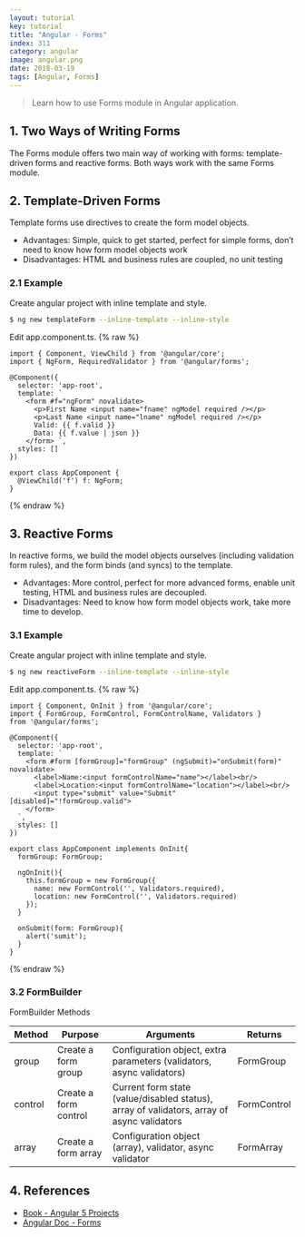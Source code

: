 ```yaml
---
layout: tutorial
key: tutorial
title: "Angular - Forms"
index: 311
category: angular
image: angular.png
date: 2018-03-19
tags: [Angular, Forms]
---
```


> Learn how to use Forms module in Angular application.

## 1. Two Ways of Writing Forms
The Forms module offers two main way of working with forms: template-driven forms and reactive forms. Both ways work with the same Forms module.

## 2. Template-Driven Forms
Template forms use directives to create the form model objects.
* Advantages: Simple, quick to get started, perfect for simple forms, don’t need to know how form model objects work
* Disadvantages: HTML and business rules are coupled, no unit testing

### 2.1 Example
Create angular project with inline template and style.
```sh
$ ng new templateForm --inline-template --inline-style
```
Edit app.component.ts.
{% raw %}
```raw
import { Component, ViewChild } from '@angular/core';
import { NgForm, RequiredValidator } from '@angular/forms';

@Component({
  selector: 'app-root',
  template: `
    <form #f="ngForm" novalidate>
      <p>First Name <input name="fname" ngModel required /></p>
      <p>Last Name <input name="lname" ngModel required /></p>
      Valid: {{ f.valid }}
      Data: {{ f.value | json }}
    </form> `,
  styles: []
})

export class AppComponent {
  @ViewChild('f') f: NgForm;
}
```
{% endraw %}

## 3. Reactive Forms
In reactive forms, we build the model objects ourselves (including validation form rules), and the form binds (and syncs) to the template.
* Advantages: More control, perfect for more advanced forms, enable unit testing, HTML and business rules are decoupled.
* Disadvantages: Need to know how form model objects work, take more time to develop.

### 3.1 Example
Create angular project with inline template and style.
```sh
$ ng new reactiveForm --inline-template --inline-style
```
Edit app.component.ts.
{% raw %}
```raw
import { Component, OnInit } from '@angular/core';
import { FormGroup, FormControl, FormControlName, Validators }
from '@angular/forms';

@Component({
  selector: 'app-root',
  template: `
    <form #form [formGroup]="formGroup" (ngSubmit)="onSubmit(form)" novalidate>
      <label>Name:<input formControlName="name"></label><br/>
      <label>Location:<input formControlName="location"></label><br/>
      <input type="submit" value="Submit" [disabled]="!formGroup.valid">
    </form>
  `,
  styles: []
})

export class AppComponent implements OnInit{
  formGroup: FormGroup;

  ngOnInit(){
    this.formGroup = new FormGroup({
      name: new FormControl('', Validators.required),
      location: new FormControl('', Validators.required)
    });
  }

  onSubmit(form: FormGroup){
    alert('sumit');
  }
}
```
{% endraw %}

### 3.2 FormBuilder
FormBuilder Methods

 Method    | Purpose               | Arguments  | Returns
-----------|-----------------------|------------|--------------------------------------------------------
group      | Create a form group   | Configuration object, extra parameters (validators, async validators) | FormGroup
control    | Create a form control | Current form state (value/disabled status), array of validators, array of async validators | FormControl
array      | Create a form array   | Configuration object (array), validator, async validator | FormArray

## 4. References
* [Book - Angular 5 Projects](https://www.amazon.com/Angular-Projects-Learn-Single-Applications/dp/148423278X)
* [Angular Doc - Forms](https://angular.io/guide/forms)
